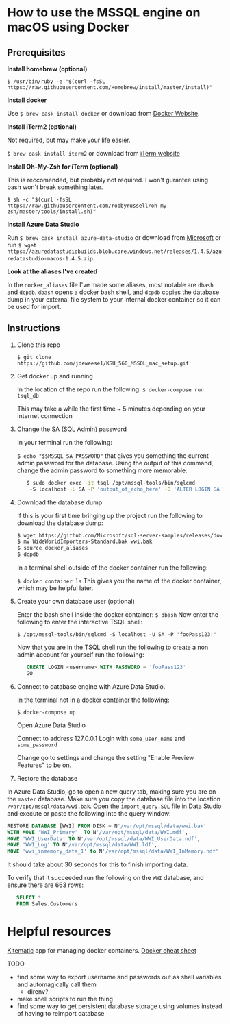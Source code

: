 # How to use the MSSQL engine on macOS using Docker

## Prerequisites

__Install homebrew (optional)__

   `$ /usr/bin/ruby -e "$(curl -fsSL https://raw.githubusercontent.com/Homebrew/install/master/install)"`

__Install docker__

   Use `$ brew cask install docker` or download from [Docker Website](https://hub.docker.com/editions/community/docker-ce-desktop-mac).


__Install iTerm2 (optional)__

Not required, but may make your life easier.

   `$ brew cask install iterm2` or download from [iTerm website](https://iterm2.com/downloads.html)

__Install Oh-My-Zsh for iTerm (optional)__

This is reccomended, but probably not required. I won't gurantee using bash won't break something later. 

   `$ sh -c "$(curl -fsSL https://raw.githubusercontent.com/robbyrussell/oh-my-zsh/master/tools/install.sh)"`

__Install Azure Data Studio__

   Run `$ brew cask install azure-data-studio` or download from [Microsoft](https://docs.microsoft.com/en-us/sql/azure-data-studio/download?view=sql-server-2017) or run `$ wget https://azuredatastudiobuilds.blob.core.windows.net/releases/1.4.5/azuredatastudio-macos-1.4.5.zip`.

__Look at the aliases I've created__

   In the `docker_aliases` file I've made some aliases, most notable are `dbash` and `dcpdb`. `dbash` opens a docker bash shell, and `dcpdb` copies the database dump in your external file system to your internal docker container so it can be used for import.


## Instructions
1. Clone this repo

   `$ git clone https://github.com/jdeweese1/KSU_560_MSSQL_mac_setup.git`

3. Get docker up and running

   In the location of the repo run the following:
   `$ docker-compose run tsql_db`

   This may take a while the first time ~ 5 minutes depending on your internet connection

5. Change the SA (SQL Admin) password

   In your terminal run the following:
   
   `$ echo "$$MSSQL_SA_PASSWORD"` that gives you something the current admin password for the database. Using the output of this command, change the admin password to something more memorable.

   ```Bash
      $ sudo docker exec -it tsql /opt/mssql-tools/bin/sqlcmd 
       -S localhost -U SA -P 'output_of_echo_here' -Q 'ALTER LOGIN SA WITH PASSWORD=SA_PASSWORD="fooPass123!"'
   ```

6. Download the database dump

   If this is your first time bringing up the project run the following to download the database dump:
   
   ```Bash
   $ wget https://github.com/Microsoft/sql-server-samples/releases/download/wide-world-importers-v1.0/WideWorldImporters-Standard.bak
   $ mv WideWorldImporters-Standard.bak wwi.bak
   $ source docker_aliases
   $ dcpdb

   ```
   
   In a terminal shell outside of the docker container run the following:
   
   `$ docker container ls` 
   This gives you the name of the docker container, which may be helpful later.

7. Create your own database user (optional)
   
   Enter the bash shell inside the docker container:
   `$ dbash`
   Now enter the following to enter the interactive TSQL shell:

   `$ /opt/mssql-tools/bin/sqlcmd -S localhost -U SA -P 'fooPass123!'`
   
   Now that you are in the TSQL shell run the following to create a non admin account for yourself run the following:
   
   ```SQL
      CREATE LOGIN <username> WITH PASSWORD = 'fooPass123'
      GO
      ```

9. Connect to database engine with Azure Data Studio.

   In the terminal not in a docker container the following:
   
   `$ docker-compose up`

   Open Azure Data Studio
   
   Connect to address 127.0.0.1
   Login with `some_user_name` and `some_password`

   Change go to settings and change the setting "Enable Preview Features" to be on.

10. Restore the database

   In Azure Data Studio, go to open a new query tab, making sure you are on the `master` database. Make sure you copy the database file into the location `/var/opt/mssql/data/wwi.bak`. Open the `import_query.SQL` file in Data Studio and execute or paste the following into the query window:
   
```SQL 
RESTORE DATABASE [WWI] FROM DISK = N'/var/opt/mssql/data/wwi.bak'
WITH MOVE 'WWI_Primary'  TO N'/var/opt/mssql/data/WWI.mdf', 
MOVE 'WWI_UserData' TO N'/var/opt/mssql/data/WWI_UserData.ndf',
MOVE 'WWI_Log' TO N'/var/opt/mssql/data/WWI.ldf',
MOVE 'wwi_inmemory_data_1' to N'/var/opt/mssql/data/WWI_InMemory.ndf'
```
It should take about 30 seconds for this to finish importing data.

To verify that it succeeded run the following on the `WWI` database, and ensure there are 663 rows:
   ```SQL
      SELECT * 
      FROM Sales.Customers
   ```

# Helpful resources
[Kitematic](https://github.com/docker/kitematic) app for managing docker containers.
[Docker cheat sheet](https://github.com/wsargent/docker-cheat-sheet)

TODO
- find some way to export username and passwords out as shell variables and automagically call them
   - direnv?
- make shell scripts to run the thing
- find some way to get persistent database storage using volumes instead of having to reimport database
